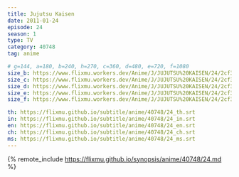 ```yaml
---
title: Jujutsu Kaisen
date: 2011-01-24
episode: 24
season: 1
type: TV
category: 40748
tag: anime

# g=144, a=180, b=240, h=270, c=360, d=480, e=720, f=1080
size_b: https://www.flixmu.workers.dev/Anime/J/JUJUTSU%20KAISEN/24/2cf3475f4ef596ae317f5b6a6cd3a935_4017481.mp4
size_c: https://www.flixmu.workers.dev/Anime/J/JUJUTSU%20KAISEN/24/2cf3475f4ef596ae317f5b6a6cd3a935_4017480.mp4
size_d: https://www.flixmu.workers.dev/Anime/J/JUJUTSU%20KAISEN/24/2cf3475f4ef596ae317f5b6a6cd3a935_4017482.mp4
size_e: https://www.flixmu.workers.dev/Anime/J/JUJUTSU%20KAISEN/24/2cf3475f4ef596ae317f5b6a6cd3a935_4017483.mp4
size_f: https://www.flixmu.workers.dev/Anime/J/JUJUTSU%20KAISEN/24/2cf3475f4ef596ae317f5b6a6cd3a935_4017484.mp4

th: https://flixmu.github.io/subtitle/anime/40748/24_th.srt
in: https://flixmu.github.io/subtitle/anime/40748/24_in.srt
en: https://flixmu.github.io/subtitle/anime/40748/24_en.srt
ch: https://flixmu.github.io/subtitle/anime/40748/24_ch.srt
ms: https://flixmu.github.io/subtitle/anime/40748/24_ms.srt
---
```

{% remote_include https://flixmu.github.io/synopsis/anime/40748/24.md %}
